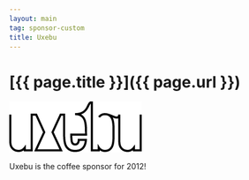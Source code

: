 ```yaml
---
layout: main
tag: sponsor-custom
title: Uxebu
---
```


# [{{ page.title }}]({{ page.url }})

<img src="/images/sponsor-logos/uxebu-logo.png" class="sponsor" />

Uxebu is the coffee sponsor for 2012!
